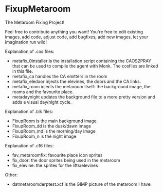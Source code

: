 # FixupMetaroom
The Metaroom Fixing Project!

Feel free to contribute anything you want!
You're free to edit existing images, add code, adjust code, add bugfixes, add new images, let your imagination run wild!

Explanation of .cos files:
- metafix_0installer is the installation script containing the CAOS2PRAY that can be used to compile the agent with Monk. The cosfiles are linked in this file.
- metafix_ca handles the CA emitters in the room
- metafix_eledoor injects the elevines, the doors and the CA links.
- metafix_room injects the metaroom itself: the background image, the rooms and the favourite place.
- metadaynight updates the background file to a more pretty version and adds a visual day/night cycle.

Explanation of .blk files:
- FixupRoom is the main background image.
- FixupRoom_dd is the dusk/dawn image
- FixupRoom_md is the morning/day image
- FixupRoom_n is the night image

Explanation of .c16 files:
- fav_metaroomfix: favourite place icon sprites
- fix_door: the door sprites being used in the metaroom
- fix_elevine: the sprites for the lifts/elevines

Other:
- datmetaroomderptest.xcf is the GIMP picture of the metaroom I have.
